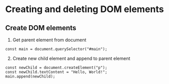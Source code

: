 # Creating and deleting DOM elements

## Create DOM elements

1. Get parent element from document
```
const main = document.querySelector("#main");
```

2. Create new child element and append to parent element
```
const newChild = document.createElement("p");
const newChild.textContent = "Hello, World!";
main.append(newChild);
```
